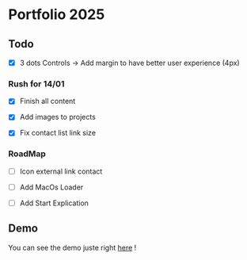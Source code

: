 # Portfolio 2025

## Todo

- [x] 3 dots Controls -> Add margin to have better user experience (4px)

### Rush for 14/01
- [x] Finish all content
- [x] Add images to projects
- [x] Fix contact list link size


### RoadMap
- [ ] Icon external link contact
- [ ] Add MacOs Loader
- [ ] Add Start Explication






## Demo

You can see the demo juste right [here](https://portfolio.cheznestor.fr) !
